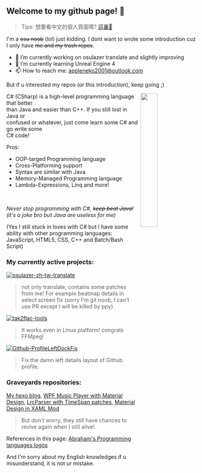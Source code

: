 ## Welcome to my github page! 👋
> Tips: 想要看中文的個人頁面嗎? [這裏👋](README.zh-Hant.md)

I'm a ~~osu noob~~ (lol) just kidding. I dont want to wrote some introduction cuz I only have ~~me and my trash repos~~.

- 🔭 I’m currently working on osulazer translate and slightly improving
- 🌱 I’m currently learning Unreal Engine 4
- 📫 How to reach me: appleneko2001@outlook.com

But if u interested my repos (or this introduction), keep going ;)

<img align="right" width="30%" src="https://github.com/abranhe/programming-languages-logos/blob/master/src/csharp/csharp_512x512.png">
  C# (CSharp) is a high-level programming language that better<br>
than Java and easier than C++. If you still lost in Java or   <br>
confused or whatever, just come learn some C# and go write some <br>
C# code! <br>

  Pros:
- OOP-targed Programming language
- Cross-Platforming support
- Syntax are similar with Java
- Memory-Managed Programming language
- Lambda-Expressions, Linq and more!

<br>

*Never stop programming with C#, ~~keep beat Java!~~(it's a joke bro but Java are useless for me)*

(Yes I still stuck in loves with C# but I have some ability with other programming languages: JavaScript, HTML5, CSS, C++ and Batch/Bash Script)

### My currently active projects:
[![osulazer-zh-tw-translate](https://img.shields.io/badge/osulazer-zh--tw--translate-ff69b4)](https://github.com/appleneko2001/osu)
> not only translate, contains some patches from me! For example beatmap details in select screen fix (sorry I'm git noob, I can't use PR except I will be killed by ppy)

[![tak2flac-tools](https://img.shields.io/badge/tak2flac-tools-brightgreen)](https://github.com/appleneko2001/tak2flac)
> It works even in Linux platform! congrats FFMpeg!

[![Github-ProfileLeftDockFix](https://img.shields.io/badge/Github-ProfileLeftDockFix-brightgreen)](https://github.com/appleneko2001/GithubProfileLeftDockFix)
> Fix the damn left details layout of Github profile.

### Graveyards repositories:
[My hexo blog](https://github.com/appleneko2001/appleneko2001.github.io), [WPF Music Player with Material Design](https://github.com/appleneko2001/NekoPlayer-Alpha), 
[LrcParser with TimeSpan patches](https://github.com/appleneko2001/LrcParser), [Material Design in XAML Mod](https://github.com/appleneko2001/MaterialDesignInXaml-Mod)

> But don't worry, they still have chances to revive again when I still alive!

References in this page: [Abraham's Programming languages logos](https://github.com/abranhe/programming-languages-logos)

And I'm sorry about my English knowledges if u misunderstand, it is not ur mistake.

<!--
**appleneko2001/appleneko2001** is a ✨ _special_ ✨ repository because its `README.md` (this file) appears on your GitHub profile.

Here are some ideas to get you started:

- 🔭 I’m currently working on ...
- 🌱 I’m currently learning ...
- 👯 I’m looking to collaborate on ...
- 🤔 I’m looking for help with ...
- 💬 Ask me about ...
- 📫 How to reach me: ...
- 😄 Pronouns: ...
- ⚡ Fun fact: ...

I think I can use those things 🤔
-->
